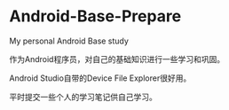 # Android-Base-Prepare
My personal Android Base study

作为Android程序员，对自己的基础知识进行一些学习和巩固。

Android Studio自带的Device File Explorer很好用。

平时提交一些个人的学习笔记供自己学习。
